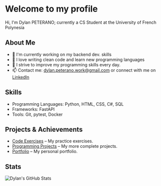 # Welcome to my profile
Hi, I'm Dylan PETERANO; currently a CS Student at the
University of French Polynesia

## About Me
- 🔭 I'm currently working on my backend dev. skills
- 🌱 I love writing clean code and learn new programming languages
- 👯 I strive to improve my programming skills every day.
- 📫 Contact me: dylan.peterano.work@gmail.com or connect with me on [LinkedIn](https://www.linkedin.com/in/dylan-peterano-a88079280)

## Skills
- Programming Languages: Python, HTML, CSS, C#, SQL
- Frameworks: FastAPI  
- Tools: Git, pytest, Docker

## Projects & Achievements
- [Code Exercises](https://github.com/dpeterano/training-projects) – My practice exercises.  
- [Programming Projects](https://github.com/dpeterano/coding-projects) – My more complete projects.  
- [Portfolio](https://github.com/dpeterano/portfolio) – My personal portfolio.

## Stats
![Dylan's GitHub Stats](https://github-readme-stats.vercel.app/api?username=dpeterano&show_icons=true&theme=radical)
